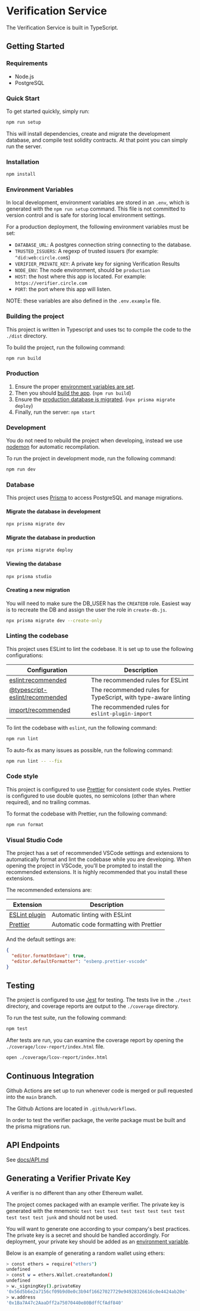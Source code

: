 # Verification Service

The Verification Service is built in TypeScript.

## Getting Started

### Requirements

- Node.js
- PostgreSQL

### Quick Start

To get started quickly, simply run:

```sh
npm run setup
```

This will install dependencies, create and migrate the development database, and compile test solidity contracts. At that point you can simply run the server.

### Installation

```sh
npm install
```

### Environment Variables

In local development, environment variables are stored in an `.env`, which is generated with the `npm run setup` command. This file is not committed to version control and is safe for storing local environment settings.

For a production deployment, the following environment variables must be set:

- `DATABASE_URL`: A postgres connection string connecting to the database.
- `TRUSTED_ISSUERS`: A regexp of trusted issuers (for example: `^did:web:circle.com$`)
- `VERIFIER_PRIVATE_KEY`: A private key for signing Verification Results
- `NODE_ENV`: The node environment, should be `production`
- `HOST`: the host where this app is located. For example: `https://verifier.circle.com`
- `PORT`: the port where this app will listen.

NOTE: these variables are also defined in the `.env.example` file.

### Building the project

This project is written in Typescript and uses tsc to compile the code to the `./dist` directory.

To build the project, run the following command:

```sh
npm run build
```

### Production

1. Ensure the proper [environment variables are set](#environment-variables).
2. Then you should [build the app](#building-the-project). (`npm run build`)
3. Ensure the [production database is migrated](#migrate-the-database-in-production). (`npx prisma migrate deploy`)
4. Finally, run the server: `npm start`

### Development

You do not need to rebuild the project when developing, instead we use [nodemon](https://nodemon.io/) for automatic recompilation.

To run the project in development mode, run the following command:

```sh
npm run dev
```

### Database

This project uses [Prisma](https://www.prisma.io/) to access PostgreSQL and manage migrations.

#### Migrate the database in development

```sh
npx prisma migrate dev
```

#### Migrate the database in production

```sh
npx prisma migrate deploy
```

#### Viewing the database

```sh
npx prisma studio
```


#### Creating a new migration

You will need to make sure the DB_USER has the `CREATEDB` role. Easiest way is to recreate the DB and assign the user the role in `create-db.js`.

```sh
npx prisma migrate dev --create-only
```

### Linting the codebase

This project uses ESLint to lint the codebase. It is set up to use the following configurations:

| Configuration                                                           | Description                                                   |
| ----------------------------------------------------------------------- | ------------------------------------------------------------- |
| [eslint:recommended](https://eslint.org/docs/rules/)                    | The recommended rules for ESLint                              |
| [@typescript-eslint/recommended](https://typescript-eslint.io/rules/)   | The recommended rules for TypeScript, with type-aware linting |
| [import/recommended](https://github.com/import-js/eslint-plugin-import) | The recommended rules for `eslint-plugin-import`              |

To lint the codebase with `eslint`, run the following command:

```sh
npm run lint
```

To auto-fix as many issues as possible, run the following command:

```sh
npm run lint -- --fix
```

### Code style

This project is configured to use [Prettier](https://prettier.io) for consistent code styles. Prettier is configured to use double quotes, no semicolons (other than where required), and no trailing commas.

To format the codebase with Prettier, run the following command:

```sh
npm run format
```

### Visual Studio Code

The project has a set of recommended VSCode settings and extensions to automatically format and lint the codebase while you are developing. When opening the project in VSCode, you'll be prompted to install the recommended extensions. It is highly recommended that you install these extensions.

The recommended extensions are:

| Extension                                                                                   | Description                             |
| ------------------------------------------------------------------------------------------- | --------------------------------------- |
| [ESLint plugin](https://marketplace.visualstudio.com/items?itemName=dbaeumer.vscode-eslint) | Automatic linting with ESLint           |
| [Prettier](https://marketplace.visualstudio.com/items?itemName=esbenp.prettier-vscode)      | Automatic code formatting with Prettier |

And the default settings are:

```json
{
  "editor.formatOnSave": true,
  "editor.defaultFormatter": "esbenp.prettier-vscode"
}
```

## Testing

The project is configured to use [Jest](https://jestjs.io/) for testing. The tests live in the `./test` directory, and
coverage reports are output to the `./coverage` directory.

To run the test suite, run the following command:

```sh
npm test
```

After tests are run, you can examine the coverage report by opening the `./coverage/lcov-report/index.html` file.

```sh
open ./coverage/lcov-report/index.html
```

## Continuous Integration

Github Actions are set up to run whenever code is merged or pull requested into the `main` branch.

The Github Actions are located in `.github/workflows`.

In order to test the verifier package, the verite package must be built and the prisma migrations run.

## API Endpoints

See [docs/API.md](https://github.com/circlefin/verifier/tree/master/docs/API.md)

## Generating a Verifier Private Key

A verifier is no different than any other Ethereum wallet.

The project comes packaged with an example verifier. The private key is generated with the mnemonic `test test test test test test test test test test test junk` and should not be used.

You will want to generate one according to your company's best practices. The private key is a secret and should be handled accordingly. For deployment, your private key should be added as an [environment variable](https://github.com/circlefin/verifier/tree/master/packages/verifier#environment-variables).

Below is an example of generating a random wallet using ethers:

```sh
> const ethers = require("ethers")
undefined
> const w = ethers.Wallet.createRandom()
undefined
> w._signingKey().privateKey
'0x56d5b6e2a7156cf09b9d0e0c3b94f16627027729e94928326616c0e4424ab20e'
> w.address
'0x1Ba7A47c2AaaDff2a75070440e80BdffCfAdf840'
```
